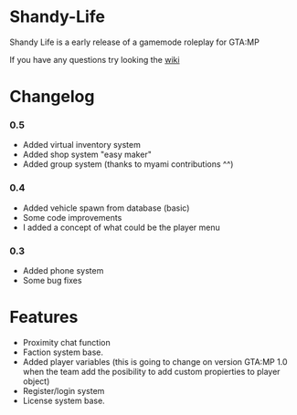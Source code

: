 # Shandy-Life

Shandy Life is a early release of a gamemode roleplay for GTA:MP

If you have any questions try looking the [wiki](https://github.com/Daranix/Shandy-Life/wiki)

# Changelog

### 0.5

- Added virtual inventory system
- Added shop system "easy maker"
- Added group system (thanks to myami contributions ^^)

### 0.4

- Added vehicle spawn from database (basic)
- Some code improvements
- I added a concept of what could be the player menu

### 0.3

- Added phone system
- Some bug fixes

# Features

- Proximity chat function
- Faction system base.
- Added player variables (this is going to change on version GTA:MP 1.0 when the team add the posibility to add
  custom propierties to player object)
- Register/login system
- License system base.

